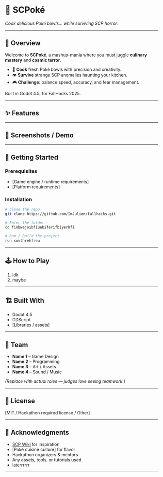 # 🍲 SCPoké

*Cook delicious Poké bowls… while surviving SCP horror.*

---

## 📖 Overview

Welcome to **SCPoké**, a mashup-mania where you must juggle **culinary mastery** and **cosmic terror**.

* 🥢 **Cook** fresh Poké bowls with precision and creativity.
* 👁️ **Survive** strange SCP anomalies haunting your kitchen.
* 🎮 **Challenge**: balance speed, accuracy, and fear management.

Built in Godot 4.5, for FallHacks 2025.

---

## ✨ Features


---

## 🎥 Screenshots / Demo


---

## 🚀 Getting Started

### Prerequisites

* [Game engine / runtime requirements]
* [Platform requirements]

### Installation

```bash
# Clone the repo
git clone https://github.com/ImJulien/fallhacks.git

# Enter the folder
cd finbwejoibfiuebiferifbiyerbfi

# Run / Build the project
run somthrehfreu
```

---

## 🕹️ How to Play

1. idk
2. maybe

---

## 🏗️ Built With

* Godot 4.5
* GDScript
* [Libraries / assets]

---

## 🤝 Team

* **Name 1** – Game Design
* **Name 2** – Programming
* **Name 3** – Art / Assets
* **Name 4** – Sound / Music

*(Replace with actual roles — judges love seeing teamwork.)*

---

## 📜 License

[MIT / Hackathon required license / Other]

---

## 🙌 Acknowledgments

* [SCP Wiki](https://scp-wiki.wikidot.com/) for inspiration
* [Poké cuisine culture] for flavor
* Hackathon organizers & mentors
* Any assets, tools, or tutorials used
* laterrrrrr

---
